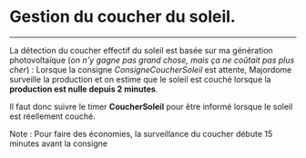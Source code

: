 # Gestion du coucher du soleil.
----

La détection du coucher effectif du soleil est basée sur ma génération photovoltaïque (*on n'y gagne pas grand chose, mais ça ne coûtait pas plus cher*) :
Lorsque la consigne _ConsigneCoucherSoleil_ est attente, Majordome surveille la production et on estime que le soleil est couché lorsque la **production est nulle depuis 2 minutes**.

Il faut donc suivre le timer **CoucherSoleil** pour être informé lorsque le soleil est réellement couché.

Note : Pour faire des économies, la surveillance du coucher débute 15 minutes avant la consigne
